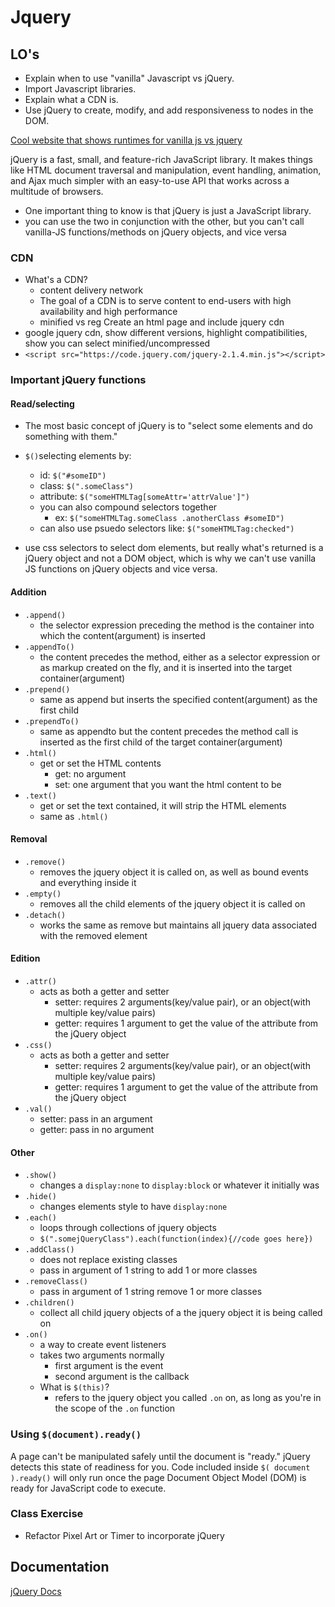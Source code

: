 # Jquery

## LO's
- Explain when to use "vanilla" Javascript vs jQuery.
- Import Javascript libraries.
- Explain what a CDN is.
- Use jQuery to create, modify, and add responsiveness to nodes in the DOM.

[Cool website that shows runtimes for vanilla js vs jquery](http://www.sitepoint.com/jquery-vs-raw-javascript-1-dom-forms/)

jQuery is a fast, small, and feature-rich JavaScript library. It makes things like HTML document traversal and manipulation, event handling, animation, and Ajax much simpler with an easy-to-use API that works across a multitude of browsers.

- One important thing to know is that jQuery is just a JavaScript library.
- you can use the two in conjunction with the other, but you can't call vanilla-JS functions/methods on jQuery objects, and vice versa

### CDN
- What's a CDN?
  - content delivery network
  - The goal of a CDN is to serve content to end-users with high availability and high performance
  - minified vs reg
Create an html page and include jquery cdn
- google jquery cdn, show different versions, highlight compatibilities, show you can select minified/uncompressed
- `<script src="https://code.jquery.com/jquery-2.1.4.min.js"></script>`

### Important jQuery functions
#### Read/selecting
- The most basic concept of jQuery is to "select some elements and do something with them."
- `$()`selecting elements by:
  - id: `$("#someID")`
  - class: `$(".someClass")`
  - attribute: `$("someHTMLTag[someAttr='attrValue']")`
  - you can also compound selectors together
    - ex: `$("someHTMLTag.someClass .anotherClass #someID")`
  - can also use psuedo selectors like: `$("someHTMLTag:checked")`



- use css selectors to select dom elements, but really what's returned is a jQuery object and not a DOM object, which is why we can't use vanilla JS functions on jQuery objects and vice versa.

#### Addition
- `.append()`
  - the selector expression preceding the method is the container into which the content(argument) is inserted
- `.appendTo()`
  - the content precedes the method, either as a selector expression or as markup created on the fly, and it is inserted into the target container(argument)
- `.prepend()`
  - same as append but inserts the specified content(argument) as the first child
- `.prependTo()`
  - same as appendto but the content precedes the method call is inserted as the first child of the target container(argument)
- `.html()`
  - get or set the HTML contents
    - get: no argument
    - set: one argument that you want the html content to be
- `.text()`
  - get or set the text contained, it will strip the HTML elements
  - same as `.html()`

#### Removal
- `.remove()`
  - removes the jquery object it is called on, as well as bound events and everything inside it
- `.empty()`
  - removes all the child elements of the jquery object it is called on
- `.detach()`
  - works the same as remove but maintains all jquery data associated with the removed element

#### Edition
- `.attr()`
  - acts as both a getter and setter
    - setter: requires 2 arguments(key/value pair), or an object(with multiple key/value pairs)
    - getter: requires 1 argument to get the value of the attribute from the jQuery object
- `.css()`
  - acts as both a getter and setter
    - setter: requires 2 arguments(key/value pair), or an object(with multiple key/value pairs)
    - getter: requires 1 argument to get the value of the attribute from the jQuery object
- `.val()`
  - setter: pass in an argument
  - getter: pass in no argument

#### Other
- `.show()`
  - changes a `display:none` to `display:block` or whatever it initially was
- `.hide()`
  - changes elements style to have `display:none`
- `.each()`
  - loops through collections of jquery objects
  - `$(".somejQueryClass").each(function(index){//code goes here})`
- `.addClass()`
  - does not replace existing classes
  - pass in argument of 1 string to add 1 or more classes
- `.removeClass()`
  - pass in argument of 1 string remove 1 or more classes
- `.children()`
  - collect all child jquery objects of a the jquery object it is being called on
- `.on()`
  - a way to create event listeners
  - takes two arguments normally
    - first argument is the event
    - second argument is the callback
  - What is `$(this)`?
    - refers to the jquery object you called `.on` on, as long as you're in the scope of the `.on` function

### Using `$(document).ready()`
A page can't be manipulated safely until the document is "ready." jQuery detects this state of readiness for you. Code included inside `$( document ).ready()` will only run once the page Document Object Model (DOM) is ready for JavaScript code to execute.

### Class Exercise
- Refactor Pixel Art or Timer to incorporate jQuery

## Documentation
[jQuery Docs](https://jquery.com/)
